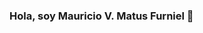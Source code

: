### Hola, soy Mauricio V. Matus Furniel 👋

<!--
**maumatus/maumatus** is a ✨ _special_ ✨ repository because its `README.md` (this file) appears on your GitHub profile.

Here are some ideas to get you started:

- 🔭 Actualmente desarrollo un par de proyectos mientras sigo trabajando como realizador Motion Graphics:

1. Video-Repair app: Es una app en NodeJS que funciona en local. Presenta alternativas para solucionar un problema que tuve hace años como Postproductor de video para una serie de CNTV infantil, eliminar ruido electrónico de video. Me explio, todo sensor de camara digital foto o video 
genera ruido electronico, esto es imperceptible en condiciones de buena luz (sensor funcionando dentro de parametros normales por su tecnología y
determinado por su fabricante), pero el problema comienza cuando extremamos esas condiciones, por ejemplo: hay que grabar al atardecer o casi de noche. Ahí el sensor comienza a funcionar fuera de sus condiciones ideales (hardware y software noise reduction de camara) y se calienta, eso se transforma en pixeles de distintos colores debido a que todo el sistema genera errores que quedan en pixeles. Antiguamente en cine análogo, la película lo aceptaba y generaba granos mas grandes pero también mantenía los negros puros, de hecho se veía bien en cine negro y fue un estilo y géner de cine. En cine/audiovisual actualemente se ve muy mal.

Los programas de edición de video, compositores de video y color grading tienen modulos para eliminar ruido pero siempre es 1, a lo mucho 2 porque
suponen que grabación se hace con buenos estandares y condiciones, pero la realidad no es así. 

Asi que en corto una vez tuve que tratar de rescatar un material muy destruído por poca luz, pero no fue posible y mi herramienta no me dio más que una opción de solución, probe otra y pedía tanta ram que no funcionó. Finalmente hubo que grabar media jornada mas para solucionar, con los consigueintes problemas y mayor costo.

Pensé por años como solucionar eso, no hay un software que se enfoque solo en ruido electronico en video asi que rebuscando dí con Ffmpeg,
pero su problema es su sintaxis de uso por línea de comandos, lo que no es muy utilizable en producción de cine/audiovisual donde se necesita interfaz grafica (GUI), porque funciona en medio visual. Ante eso y luego de ganarme una de las becas de Talento Digital y aprender desarrollo JS Full Stack ví que en NodeJS se podía armar una app específica para solucionar este problema, tanto para mí como para otros, y así nace Video_Repair_app. 

Tiene la implementación de 6 algoritmos de Noise Reduction de Ffmpeg a partir de Modulo Fluent-Ffmpeg de NodeJS, despues de armar un Backend y hacer primeras pruebas me dio mejor resultado que After Effects para eliminar ruido, asi que seguí adelante. Actualmente falta el FrontEnd y la conexión con el back, que esta listo. Backend es simple, un Server que usa 6 modulos ES6 con parametros cargados por el mismo server luego de deserializar la data de frontend con las rutas de entrada y salida, y los valores numericos necesario para los los modulo de reducción de ruido.

2. Blender-Dragon
App web que convierte datos de animación desde Blender 3d al modulo ARCMotion de Dragonframe. Esto lo hice para darle utilidad y probar que mas puedo hacer con un cabezal robotico EMotimo TB-3, al cual le he dado poco uso, aunque tiene mucho potencial mas allá de Timelapses. Es un robot que permite animar stop motion y tiene un canal extra para moverlo a un slider robotizado. La app permite crear una producción virtual, o sea se anima dentro del expacio 3d de Blender y luego toda la data se convierte a espacio físico real y animar los elementos, asi se pueden mezclar elementos 3d con realidad sin tener que recurrit a Motion Tracking que tiene limitaciones. Actualmente trabajo para agregar un modulo de fondo virtual para stop motion a misma app, asi se puede ahorrar chroma key o generar un fondo con Unreal Engine, lo que permitiría generar un sistema de producción virtual completo, que puede funcional de forma descentralizada. Incluso se podría agregar streaming desde el feed de camara para visualización remota del trabajo. Todas estas implementaciones permitirían crear un sistema completo de producción virtual y visualización para un área en que no existe y aún hay un trabajo manual. Puede aportar a que no quede obsoleta o sea solo una tecnica de animación para artistas.

3. Web app Cangrejo-León
Aun en desarrollo una app CRUD para Librería/Editorial Cangrejo León. Todo el sistema se genera alrededor de una base de datos en postgreSQL de una biblioteca de libros (colección editorial), ademas de una base de datos de clientes. Todo esto conecta a la app en NodeJS y React (one page aplication). Lo que se agregará será mayor movimiento y desarrollo visual para diferenciarse de otras aplicaciones de negocios que son mas mínimas en este aspecto.
Ha sido dificil y se me ha complicado mas pero sigo aprendiendo y construyendo esta app.

4.Mi portafolio
App basica que aún no implemento, JS Vanilla y falta agregar CRUD basico de contacto y prospección de clientes.
Pretendía agregar gestión clientes pero falta tiempo y terminar proeyctos anteriores, aunque puede ser la primera porque es mas facil de implementar. Podría ser simplemente con render desde Servidor.


- 🌱 Actualmente sigo aprendiento JavaScript y dentro de este NodeJS, React, NodeSockets. Agrego un poco de Python 3+ pero solo a nivel de creación de scripts aun, tambien Bash Scripting y he iniciado Rust (que me encanta). Dentro de mi formación inicial aprendí PostgreSQL, con SQL que también me gusta, pero no he tenido tantos proyecto de practica.

- 👯 Estoy buscando colaborar en proyectos, o trabajo dependiente que me permita aprender. Si conecta con ñarea visual donde tengo mucha experiencia, mejor aún.

- 🤔 Si quieres implementar alguno de estos repositorios y no entiendes algo, contactame al correo.
- 📫 Mi contacto es: matusalen04@gmail.com, ese es mi correo para todos mis contactos.
- 😄
- ⚡ He hecho muchas cosas, tal vez un poco disperso pero hay tanto por aprender actualmente. Soy originario del Sur (Lago Ranco) y un ciclista desde hace 20+ años.

